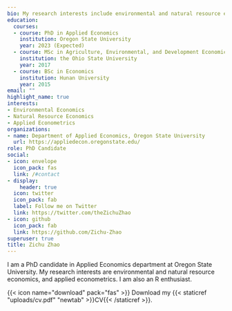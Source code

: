 ```yaml
---
bio: My research interests include environmental and natural resource economics, applied econometrics.
education:
  courses:
  - course: PhD in Applied Economics
    institution: Oregon State University
    year: 2023 (Expected)
  - course: MSc in Agriculture, Environmental, and Development Economics
    institution: the Ohio State University
    year: 2017
  - course: BSc in Economics
    institution: Hunan University
    year: 2015
email: ""
highlight_name: true
interests:
- Environmental Economics
- Natural Resource Economics
- Applied Econometrics
organizations:
- name: Department of Applied Economics, Oregon State University
  url: https://appliedecon.oregonstate.edu/
role: PhD Candidate
social:
- icon: envelope
  icon_pack: fas
  link: /#contact
- display:
    header: true
  icon: twitter
  icon_pack: fab
  label: Follow me on Twitter
  link: https://twitter.com/theZichuZhao
- icon: github
  icon_pack: fab
  link: https://github.com/Zichu-Zhao
superuser: true
title: Zichu Zhao
---
```


I am a PhD candidate in Applied Economics department at Oregon State University. My research interests are environmental and natural resource economics, and applied econometrics. I am also an R enthusiast.

{{< icon name="download" pack="fas" >}} Download my {{< staticref "uploads/cv.pdf" "newtab" >}}CV{{< /staticref >}}.
